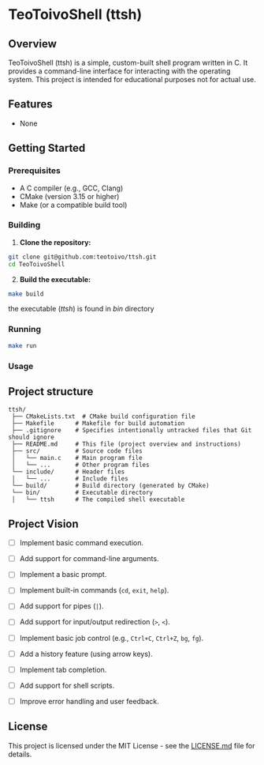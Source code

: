 # TeoToivoShell (ttsh)
 
## Overview
 

TeoToivoShell (ttsh) is a simple, custom-built shell program written in C. It provides a command-line interface for interacting with the operating
system.  This project is intended for educational purposes not for actual use.
 

## Features

* None

 
## Getting Started
 
 ### Prerequisites
 
  *  A C compiler (e.g., GCC, Clang)
  *  CMake (version 3.15 or higher)
  *  Make (or a compatible build tool)
 

 ### Building
 
  1.  **Clone the repository:**

   ```bash
   git clone git@github.com:teotoivo/ttsh.git
   cd TeoToivoShell
   ```

  2.  **Build the executable:**

   ```bash
   make build
   ```
   the executable (*ttsh*) is found in *bin* directory


  ### Running
   ```bash
   make run
   ```


  ### Usage
  

## Project structure
   ```text
   ttsh/
    ├── CMakeLists.txt  # CMake build configuration file
    ├── Makefile      # Makefile for build automation
    ├── .gitignore    # Specifies intentionally untracked files that Git should ignore
    ├── README.md     # This file (project overview and instructions)
    ├── src/          # Source code files
    │   └── main.c    # Main program file
    │   └── ...       # Other program files
    └── include/      # Header files
    │   └── ...       # Include files
    └── build/        # Build directory (generated by CMake)
    └── bin/          # Executable directory
    │   └── ttsh      # The compiled shell executable
   ```

## Project Vision
   - [ ] Implement basic command execution.
   - [ ] Add support for command-line arguments.
   - [ ] Implement a basic prompt.
   - [ ] Implement built-in commands (`cd`, `exit`, `help`).
   - [ ] Add support for pipes (`|`).
   - [ ] Add support for input/output redirection (`>`, `<`).
   - [ ] Implement basic job control (e.g., `Ctrl+C`, `Ctrl+Z`, `bg`, `fg`).
   - [ ] Add a history feature (using arrow keys).
   - [ ] Implement tab completion.
   - [ ] Add support for shell scripts.
   - [ ] Improve error handling and user feedback.


## License

   This project is licensed under the MIT License - see the [LICENSE.md](LICENSE.md) file for details.
